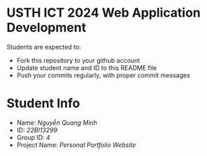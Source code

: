 USTH ICT 2024 Web Application Development
=====================================================

Students are expected to:

* Fork this repository to your github account
* Update student name and ID to this README file
* Push your commits regularly, with proper commit messages

Student Info
=======================

* Name: *Nguyễn Quang Minh*
* ID: *22BI13299*
* Group ID: *4*
* Project Name: *Personal Portfolio Website*
